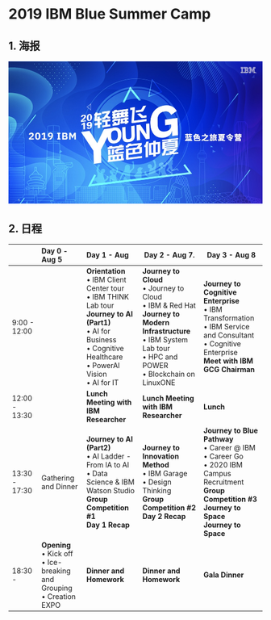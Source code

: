 # 2019 IBM Blue Summer Camp

## 1. 海报

![1565478597673](./pictures/1565478597673.jpg)

## 2. 日程

|               | Day 0 - Aug 5                                                | Day 1 - Aug                                                  | Day 2 - Aug 7.                                               | Day 3 - Aug 8                                                |
| ------------- | :----------------------------------------------------------- | :----------------------------------------------------------- | ------------------------------------------------------------ | ------------------------------------------------------------ |
| 9:00 - 12:00  |                                                              | **Orientation**<br/>• IBM Client Center tour<br/>• IBM THINK Lab tour<br/>**Journey to AI (Part1)**<br/>• AI for Business <br/>• Cognitive Healthcare<br/>• PowerAI Vision<br/>• AI for IT | **Journey to Cloud**<br/>• Journey to Cloud<br/>• IBM & Red Hat<br/>**Journey to Modern Infrastructure**<br/>• IBM System Lab tour<br/>• HPC and POWER<br/>• Blockchain on LinuxONE | **Journey to Cognitive Enterprise**<br/>• IBM Transformation<br/>• IBM Service and Consultant<br/>• Cognitive Enterprise<br/>**Meet with IBM GCG Chairman** |
| 12:00 - 13:30 |                                                              | **Lunch Meeting with IBM Researcher**                        | **Lunch Meeting with IBM Researcher**                        | **Lunch**                                                    |
| 13:30 - 17:30 | Gathering and Dinner                                         | **Journey to AI (Part2)**<br/>• AI Ladder - From IA to AI<br/>• Data Science & IBM Watson Studio<br/>**Group Competition #1<br/>Day 1 Recap** | **Journey to Innovation Method**<br/>• IBM Garage<br/>• Design Thinking<br/>**Group Competition #2**<br/>**Day 2 Recap** | **Journey to Blue Pathway**<br/>• Career @ IBM<br/>• Career Go<br/>• 2020 IBM Campus Recruitment<br/>**Group Competition #3**<br/>**Journey to Space**<br/>**Journey to Space** |
| 18:30 -       | **Opening**<br/>• Kick off<br/>• Ice-breaking and Grouping<br/>• Creation EXPO | **Dinner and Homework**                                      | **Dinner and Homework**                                      | **Gala Dinner**                                              |

